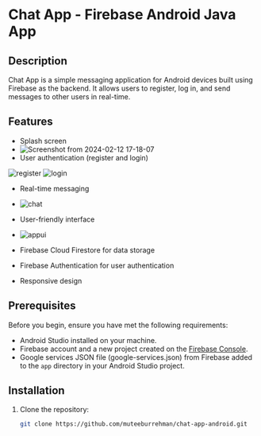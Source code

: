 # Chat App - Firebase Android Java App

## Description

Chat App is a simple messaging application for Android devices built using Firebase as the backend. It allows users to register, log in, and send messages to other users in real-time.

## Features
- Splash screen
- ![Screenshot from 2024-02-12 17-18-07](https://github.com/muteeburrehman/chat-app-android/assets/139336141/ed948d64-01e5-46f2-99fa-b53d44599d1a)
- User authentication (register and login)
  
 ![register](https://github.com/muteeburrehman/chat-app-android/assets/139336141/d6eded44-2b1c-4848-99d6-3ee3f7bf9b0d)
 ![login](https://github.com/muteeburrehman/chat-app-android/assets/139336141/5d5815be-ca90-4b59-91a0-7f112cbc0edb)

- Real-time messaging

- ![chat](https://github.com/muteeburrehman/chat-app-android/assets/139336141/143660af-366d-43f1-8295-b499b4d79da1)

- User-friendly interface
-  ![appui](https://github.com/muteeburrehman/chat-app-android/assets/139336141/93ffb81c-01d6-4384-9a7c-d55e50e9e867)
- Firebase Cloud Firestore for data storage
- Firebase Authentication for user authentication
- Responsive design

## Prerequisites

Before you begin, ensure you have met the following requirements:

- Android Studio installed on your machine.
- Firebase account and a new project created on the [Firebase Console](https://console.firebase.google.com/).
- Google services JSON file (google-services.json) from Firebase added to the `app` directory in your Android Studio project.

## Installation

1. Clone the repository:

   ```bash
   git clone https://github.com/muteeburrehman/chat-app-android.git
